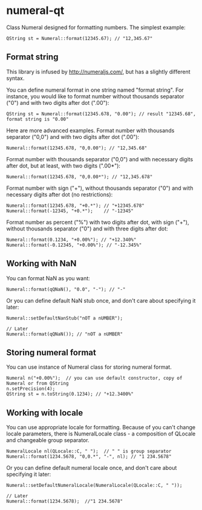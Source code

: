 numeral-qt
==========

Class Numeral designed for formatting numbers. The simplest example:
```
QString st = Numeral::format(12345.67); // "12,345.67"
```

## Format string

This library is infused by http://numeraljs.com/, but has a slightly different syntax. 

You can define numeral format in one string named "format string". For instance, you would like to format number without thousands separator ("0") and with two digits after dot (".00"):
```
QString st = Numeral::format(12345.678, "0.00"); // result "12345.68", format string is "0.00"
```

Here are more advanced examples. Format number with thousands separator ("0,0") and with two digits after dot (".00"):
```
Numeral::format(12345.678, "0,0.00"); // "12,345.68"
```
Format number with thousands separator ("0,0") and with necessary digits after dot, but at least, with two digits (".00*"):
```
Numeral::format(12345.678, "0,0.00*"); // "12,345.678"
```
Format number with sign ("+"), without thousands separator ("0") and with necessary digits after dot (no restrictions):
```
Numeral::format(12345.678, "+0.*"); // "+12345.678"
Numeral::format(-12345, "+0.*");    // "-12345"
```
Format number as percent ("%") with two digits after dot, with sign ("+"), without thousands separator ("0") and with three digits after dot:
```
Numeral::format(0.1234, "+0.00%"); // "+12.340%"
Numeral::format(-0.12345, "+0.00%"); // "-12.345%"
```

## Working with NaN
You can format NaN as you want:
```
Numeral::format(qQNaN(), "0.0", "-"); // "-"
```

Or you can define default NaN stub once, and don't care about specifying it later:
```
Numeral::setDefaultNanStub("nOT a nUMBER");

// Later
Numeral::format(qQNaN()); // "nOT a nUMBER"
```

## Storing numeral format
You can use instance of Numeral class for storing numeral format.
```
Numeral n("+0.00%");  // you can use default constructor, copy of Numeral or from QString
n.setPrecision(4);
QString st = n.toString(0.1234); // "+12.3400%"
```

## Working with locale
You can use appropriate locale for formatting. Because of you can't change locale parameters, there is NumeralLocale class - a composition of QLocale and changeable group separator. 
```
NumeralLocale nl(QLocale::C, " ");  // " " is group separator
Numeral::format(1234.5678, "0,0.*", "-", nl); // "1 234.5678"
```

Or you can define default numeral locale once, and don't care about specifying it later:
```
Numeral::setDefaultNumeralLocale(NumeralLocale(QLocale::C, " "));

// Later
Numeral::format(1234.5678);  //"1 234.5678"
```